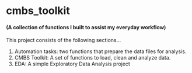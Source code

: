# cmbs_toolkit

#### (A collection of functions I built to assist my everyday workflow)

This project consists of the following sections...

1. Automation tasks: two functions that prepare the data files for analysis.
2. CMBS Toolkit: A set of functions to load, clean and analyze data.
3. EDA: A simple Exploratory Data Analysis project
